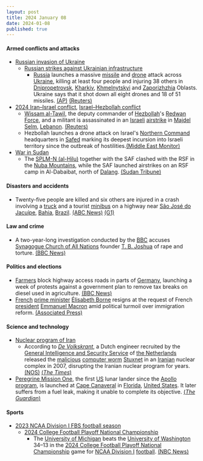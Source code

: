 ```yaml
---
layout: post
title: 2024 January 08
date: 2024-01-08
published: true
---
```



#### Armed conflicts and attacks

* [Russian invasion of Ukraine](https://en.wikipedia.org/wiki/Russian_invasion_of_Ukraine "Russian invasion of Ukraine")
  * [Russian strikes against Ukrainian infrastructure](https://en.wikipedia.org/wiki/Russian_strikes_against_Ukrainian_infrastructure_%282022%E2%80%93present%29 "Russian strikes against Ukrainian infrastructure (2022–present)")
    * [Russia](https://en.wikipedia.org/wiki/Russia "Russia") launches a massive [missile](https://en.wikipedia.org/wiki/Missile "Missile") and [drone](https://en.wikipedia.org/wiki/Unmanned_aerial_vehicle "Unmanned aerial vehicle") attack across [Ukraine](https://en.wikipedia.org/wiki/Ukraine "Ukraine"), killing at least four people and injuring 38 others in [Dnipropetrovsk](https://en.wikipedia.org/wiki/Dnipropetrovsk_Oblast "Dnipropetrovsk Oblast"), [Kharkiv](https://en.wikipedia.org/wiki/Kharkiv_Oblast "Kharkiv Oblast"), [Khmelnytskyi](https://en.wikipedia.org/wiki/Khmelnytskyi_Oblast "Khmelnytskyi Oblast") and [Zaporizhzhia](https://en.wikipedia.org/wiki/Zaporizhzhia_Oblast "Zaporizhzhia Oblast") Oblasts. Ukraine says that it shot down all eight drones and 18 of 51 missiles. [(AP)](https://apnews.com/article/ukraine-russia-missiles-kharkiv-1a36d45089e6014e07af69ca9f88b63f) [(Reuters)](https://www.reuters.com/world/europe/russia-launches-missile-attacks-across-country-say-ukrainian-officials-2024-01-08/)
* [2024 Iran–Israel conflict](https://en.wikipedia.org/wiki/2024_Iran%E2%80%93Israel_conflict "2024 Iran–Israel conflict"), [Israel–Hezbollah conflict](https://en.wikipedia.org/wiki/Israel%E2%80%93Hezbollah_conflict_%282023%E2%80%93present%29 "Israel–Hezbollah conflict (2023–present)")
  * [Wissam al-Tawil](https://en.wikipedia.org/wiki/Wissam_al-Tawil "Wissam al-Tawil"), the deputy commander of [Hezbollah](https://en.wikipedia.org/wiki/Hezbollah "Hezbollah")'s [Redwan Force](https://en.wikipedia.org/wiki/Redwan_Force "Redwan Force"), and a militant is assassinated in an [Israeli](https://en.wikipedia.org/wiki/Israel "Israel") [airstrike](https://en.wikipedia.org/wiki/Airstrike "Airstrike") in [Majdel Selm](https://en.wikipedia.org/wiki/Majdel_Selm "Majdel Selm"), [Lebanon](https://en.wikipedia.org/wiki/Lebanon "Lebanon"). [(Reuters)](https://www.reuters.com/world/middle-east/israeli-strike-lebanon-kills-senior-commander-elite-hezbollah-unit-security-2024-01-08/)
  * Hezbollah launches a drone attack on Israel's [Northern Command](https://en.wikipedia.org/wiki/Northern_Command_%28Israel%29 "Northern Command (Israel)") headquarters in [Safed](https://en.wikipedia.org/wiki/Safed "Safed") marking its deepest incursion into Israeli territory since the outbreak of hostilities.[(Middle East Monitor)](https://www.middleeastmonitor.com/20240109-hezbollah-launches-drone-attack-on-israel-in-response-to-top-commanders-killing/)
* [War in Sudan](https://en.wikipedia.org/wiki/War_in_Sudan_%282023%E2%80%93present%29 "War in Sudan (2023–present)")
  * The [SPLM-N (al-Hilu)](https://en.wikipedia.org/wiki/Sudan_People%27s_Liberation_Movement%E2%80%93North "Sudan People's Liberation Movement–North") together with the SAF clashed with the RSF in the [Nuba Mountains](https://en.wikipedia.org/wiki/Nuba_Mountains "Nuba Mountains"), while the SAF launched airstrikes on an RSF camp in Al-Dabaibat, north of [Dalang](https://en.wikipedia.org/wiki/Dalang%2C_South_Kordofan "Dalang, South Kordofan"). [(Sudan Tribune)](https://sudantribune.com/article281115/)

#### Disasters and accidents

* Twenty-five people are killed and six others are injured in a crash involving a [truck](https://en.wikipedia.org/wiki/Truck "Truck") and a tourist [minibus](https://en.wikipedia.org/wiki/Minibus "Minibus") on a highway near [São José do Jacuípe](https://en.wikipedia.org/wiki/S%C3%A3o_Jos%C3%A9_do_Jacu%C3%ADpe "São José do Jacuípe"), [Bahia](https://en.wikipedia.org/wiki/Bahia "Bahia"), [Brazil](https://en.wikipedia.org/wiki/Brazil "Brazil"). [(ABC News)](https://abcnews.go.com/amp/International/wireStory/25-killed-6-injured-collision-minibus-truck-brazils-106206244) [(G1)](https://g1.globo.com/ba/bahia/noticia/2024/01/08/acidente-mortes-norte-da-bahia.ghtml)

#### Law and crime

* A two-year-long investigation conducted by the [BBC](https://en.wikipedia.org/wiki/BBC "BBC") accuses [Synagogue Church of All Nations](https://en.wikipedia.org/wiki/Synagogue_Church_of_All_Nations "Synagogue Church of All Nations") founder [T. B. Joshua](https://en.wikipedia.org/wiki/T._B._Joshua "T. B. Joshua") of rape and torture. [(BBC News)](https://www.bbc.com/news/world-africa-67749215)

#### Politics and elections

* [Farmers](https://en.wikipedia.org/wiki/Agriculture_in_Germany "Agriculture in Germany") block highway access roads in parts of [Germany](https://en.wikipedia.org/wiki/Germany "Germany"), launching a week of protests against a government plan to remove tax breaks on diesel used in agriculture. [(BBC News)](https://www.bbc.co.uk/news/world-europe-67911739)
* [French](https://en.wikipedia.org/wiki/France "France") [prime minister](https://en.wikipedia.org/wiki/Prime_minister_of_France "Prime minister of France") [Élisabeth Borne](https://en.wikipedia.org/wiki/%C3%89lisabeth_Borne "Élisabeth Borne") resigns at the request of French [president](https://en.wikipedia.org/wiki/President_of_France "President of France") [Emmanuel Macron](https://en.wikipedia.org/wiki/Emmanuel_Macron "Emmanuel Macron") amid political turmoil over immigration reform. [(Associated Press)](https://apnews.com/article/france-politics-borne-resigns-macron-immigration-975e54234d83be393eda8150aaf8402c)

#### Science and technology

* [Nuclear program of Iran](https://en.wikipedia.org/wiki/Nuclear_program_of_Iran "Nuclear program of Iran")
  * According to *[De Volkskrant](https://en.wikipedia.org/wiki/De_Volkskrant "De Volkskrant")*, a Dutch engineer recruited by the [General Intelligence and Security Service](https://en.wikipedia.org/wiki/General_Intelligence_and_Security_Service "General Intelligence and Security Service") of [the Netherlands](https://en.wikipedia.org/wiki/The_Netherlands "The Netherlands") released the [malicious](https://en.wikipedia.org/wiki/Malware "Malware") [computer worm](https://en.wikipedia.org/wiki/Computer_worm "Computer worm") [Stuxnet](https://en.wikipedia.org/wiki/Stuxnet "Stuxnet") in an [Iranian](https://en.wikipedia.org/wiki/Iran "Iran") nuclear complex in 2007, disrupting the Iranian nuclear program for years. [(NOS)](https://nos.nl/artikel/2504114-nederlander-saboteerde-atoomcomplex-in-iran-den-haag-wist-niets) [(*The Times*)](https://www.thetimes.co.uk/article/dutch-spies-hid-engineers-role-in-stalling-iran-nuclear-project-dtqh3s2hq)
* [Peregrine Mission One](https://en.wikipedia.org/wiki/Peregrine_Mission_One "Peregrine Mission One"), the first [US](https://en.wikipedia.org/wiki/United_States "United States") lunar lander since the [Apollo program](https://en.wikipedia.org/wiki/Apollo_program "Apollo program"), is launched at [Cape Canaveral](https://en.wikipedia.org/wiki/Cape_Canaveral_Space_Force_Station "Cape Canaveral Space Force Station") in [Florida](https://en.wikipedia.org/wiki/Florida "Florida"), [United States](https://en.wikipedia.org/wiki/United_States "United States"). It later suffers from a fuel leak, making it unable to complete its objective. [(*The Guardian*)](https://www.theguardian.com/science/2024/jan/08/nasa-peregrine-1-vulcan-rocket-carrying-nasa-moon-lander-lifts-off-in-florida)

#### Sports

* [2023 NCAA Division I FBS football season](https://en.wikipedia.org/wiki/2023_NCAA_Division_I_FBS_football_season "2023 NCAA Division I FBS football season")
  * [2024 College Football Playoff National Championship](https://en.wikipedia.org/wiki/2024_College_Football_Playoff_National_Championship "2024 College Football Playoff National Championship")
    * The [University of Michigan](https://en.wikipedia.org/wiki/Michigan_Wolverines_football "Michigan Wolverines football") beats the [University of Washington](https://en.wikipedia.org/wiki/Washington_Huskies_football "Washington Huskies football") 34–13 in the [2024 College Football Playoff National Championship](https://en.wikipedia.org/wiki/2024_College_Football_Playoff_National_Championship "2024 College Football Playoff National Championship") game for [NCAA Division I](https://en.wikipedia.org/wiki/NCAA_Division_I "NCAA Division I") [football](https://en.wikipedia.org/wiki/American_football "American football"). [(NBC News)](https://www.nbcnews.com/news/amp/live-blog/rcna132578)
